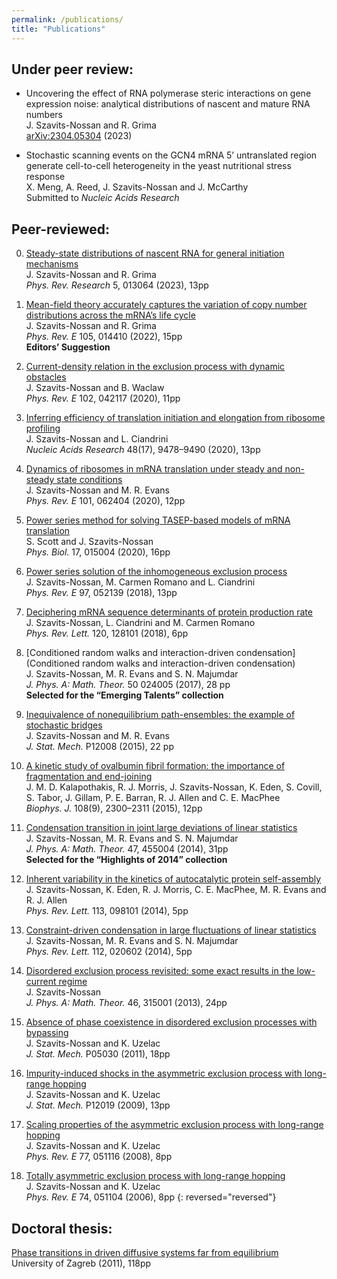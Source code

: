 ```yaml
---
permalink: /publications/
title: "Publications"
---
```


## Under peer review:

* Uncovering the effect of RNA polymerase steric interactions on gene expression noise: analytical distributions of nascent and mature RNA numbers<br/>
    J. Szavits-Nossan and R. Grima<br/>
    [arXiv:2304.05304](http://arxiv.org/abs/2304.05304 ) (2023)<br/>
    
* Stochastic scanning events on the GCN4 mRNA 5’ untranslated region generate cell-to-cell heterogeneity in the yeast nutritional stress response<br/>
    X. Meng, A. Reed, J. Szavits-Nossan and J. McCarthy<br/>
    Submitted to *Nucleic Acids Research*
  
## Peer-reviewed:

0. [Steady-state distributions of nascent RNA for general initiation mechanisms](https://doi.org/10.1103/PhysRevResearch.5.013064)<br/>
    J. Szavits-Nossan and R. Grima<br/>
    *Phys. Rev. Research* 5, 013064 (2023), 13pp<br />

0. [Mean-field theory accurately captures the variation of copy number distributions across the mRNA’s life cycle](https://doi.org/10.1103/PhysRevE.105.014410)<br/>
    J. Szavits-Nossan and R. Grima<br/>
    *Phys. Rev. E* 105, 014410 (2022), 15pp<br/>
    **Editors’ Suggestion**
    
0. [Current-density relation in the exclusion process with dynamic obstacles](https://doi.org/10.1103/PhysRevE.102.042117)<br/>
    J. Szavits-Nossan and B. Waclaw<br/>
    *Phys. Rev. E* 102, 042117 (2020), 11pp
    
0. [Inferring efficiency of translation initiation and elongation from ribosome profiling](https://doi.org/10.1093/nar/gkaa678)<br/>
    J. Szavits-Nossan and L. Ciandrini<br/>
    *Nucleic Acids Research* 48(17), 9478–9490 (2020), 13pp  
    
0. [Dynamics of ribosomes in mRNA translation under steady and non-steady state conditions](https://doi.org/10.1103/PhysRevE.101.062404)<br/>
    J. Szavits-Nossan and M. R. Evans<br/>
    *Phys. Rev. E* 101, 062404 (2020), 12pp
    
0. [Power series method for solving TASEP-based models of mRNA translation](https://doi.org/10.1088/1478-3975/ab57a0)<br/>
    S. Scott and J. Szavits-Nossan<br/>
    *Phys. Biol.* 17, 015004 (2020), 16pp
    
0. [Power series solution of the inhomogeneous exclusion process](https://doi.org/10.1103/PhysRevE.97.052139)<br/>
    J. Szavits-Nossan, M. Carmen Romano and L. Ciandrini<br/>
    *Phys. Rev. E* 97, 052139 (2018), 13pp
    
0. [Deciphering mRNA sequence determinants of protein production rate](https://doi.org/10.1103/PhysRevLett.120.128101)<br/>
    J. Szavits-Nossan, L. Ciandrini and M. Carmen Romano<br/>
    *Phys. Rev. Lett.* 120, 128101 (2018), 6pp
    
0. [Conditioned random walks and interaction-driven condensation](Conditioned random walks and interaction-driven condensation)<br/>
    J. Szavits-Nossan, M. R. Evans and S. N. Majumdar<br/>
    *J. Phys. A: Math. Theor.* 50 024005 (2017), 28 pp<br/>
    **Selected for the “Emerging Talents” collection**
    
0. [Inequivalence of nonequilibrium path-ensembles: the example of stochastic bridges](http://dx.doi.org/10.1088/1742-5468/2015/12/P12008)<br/>
    J. Szavits-Nossan and M. R. Evans<br/>
    *J. Stat. Mech.* P12008 (2015), 22 pp
    
0. [A kinetic study of ovalbumin fibril formation: the importance of fragmentation and end-joining](http://dx.doi.org/10.1016/j.bpj.2015.03.021)<br/>
    J. M. D. Kalapothakis, R. J. Morris, J. Szavits-Nossan, K. Eden, S. Covill, S. Tabor, J. Gillam, P. E. Barran, R. J. Allen and C. E. MacPhee<br/>
    *Biophys. J.* 108(9), 2300–2311 (2015), 12pp
    
0. [Condensation transition in joint large deviations of linear statistics](http://dx.doi.org/10.1088/1751-8113/47/45/455004)<br/>
    J. Szavits-Nossan, M. R. Evans and S. N. Majumdar<br/>
    *J. Phys. A: Math. Theor.* 47, 455004 (2014), 31pp<br/>
    **Selected for the “Highlights of 2014” collection**
    
0. [Inherent variability in the kinetics of autocatalytic protein self-assembly](http://dx.doi.org/10.1103/PhysRevLett.113.098101)<br/>
    J. Szavits-Nossan, K. Eden, R. J. Morris, C. E. MacPhee, M. R. Evans and R. J. Allen<br/>
    *Phys. Rev. Lett.* 113, 098101 (2014), 5pp
    
0. [Constraint-driven condensation in large fluctuations of linear statistics](http://dx.doi.org/10.1088/1751-8113/47/45/455004)<br/>
    J. Szavits-Nossan, M. R. Evans and S. N. Majumdar<br/>
    *Phys. Rev. Lett.* 112, 020602 (2014), 5pp
    
0. [Disordered exclusion process revisited: some exact results in the low-current regime](http://dx.doi.org/10.1088/1751-8113/46/31/315001)<br/>
    J. Szavits-Nossan<br/>
    *J. Phys. A: Math. Theor.* 46, 315001 (2013), 24pp
    
0. [Absence of phase coexistence in disordered exclusion processes with bypassing](http://dx.doi.org/10.1088/1742-5468/2011/05/P05030)<br/>
    J. Szavits-Nossan and K. Uzelac<br/>
    *J. Stat. Mech.* P05030 (2011), 18pp
    
0. [Impurity-induced shocks in the asymmetric exclusion process with long-range hopping](http://dx.doi.org/10.1088/1742-5468/2009/12/P12019)<br/>
    J. Szavits-Nossan and K. Uzelac<br/>
    *J. Stat. Mech.* P12019 (2009), 13pp
    
0. [Scaling properties of the asymmetric exclusion process with long-range hopping](http://dx.doi.org/10.1103/PhysRevE%2E77%2E051116)<br/>
    J. Szavits-Nossan and K. Uzelac<br/>
    *Phys. Rev. E* 77, 051116 (2008), 8pp
    
0. [Totally asymmetric exclusion process with long-range hopping](http://dx.doi.org/10.1103/PhysRevE%2E74%2E051104)<br/>
    J. Szavits-Nossan and K. Uzelac<br/>
    *Phys. Rev. E* 74, 051104 (2006), 8pp
{: reversed="reversed"}

## Doctoral thesis:
[Phase transitions in driven diffusive systems far from equilibrium](https://repozitorij.pmf.unizg.hr/en/islandora/object/pmf%3A1734)<br/>
University of Zagreb (2011), 118pp
